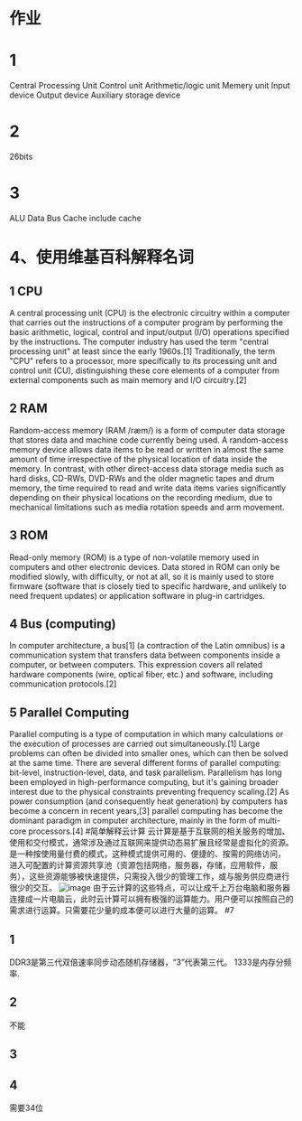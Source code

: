 # 作业
# 1 
Central Processing Unit
Control unit
Arithmetic/logic unit
Memery unit
Input device
Output device
Auxiliary storage device
# 2
26bits
# 3
ALU
Data
Bus
Cache
include cache
 
# 4、使用维基百科解释名词
## 1 CPU
A central processing unit (CPU) is the electronic circuitry within a computer that carries out the instructions of a computer program by performing the basic arithmetic, logical, control and input/output (I/O) operations specified by the instructions. The computer industry has used the term "central processing unit" at least since the early 1960s.[1] Traditionally, the term "CPU" refers to a processor, more specifically to its processing unit and control unit (CU), distinguishing these core elements of a computer from external components such as main memory and I/O circuitry.[2]
## 2 RAM
Random-access memory (RAM /ræm/) is a form of computer data storage that stores data and machine code currently being used. A random-access memory device allows data items to be read or written in almost the same amount of time irrespective of the physical location of data inside the memory. In contrast, with other direct-access data storage media such as hard disks, CD-RWs, DVD-RWs and the older magnetic tapes and drum memory, the time required to read and write data items varies significantly depending on their physical locations on the recording medium, due to mechanical limitations such as media rotation speeds and arm movement.
## 3 ROM
Read-only memory (ROM) is a type of non-volatile memory used in computers and other electronic devices. Data stored in ROM can only be modified slowly, with difficulty, or not at all, so it is mainly used to store firmware (software that is closely tied to specific hardware, and unlikely to need frequent updates) or application software in plug-in cartridges.
## 4 Bus (computing)
In computer architecture, a bus[1] (a contraction of the Latin omnibus) is a communication system that transfers data between components inside a computer, or between computers. This expression covers all related hardware components (wire, optical fiber, etc.) and software, including communication protocols.[2]
## 5 Parallel Computing
Parallel computing is a type of computation in which many calculations or the execution of processes are carried out simultaneously.[1] Large problems can often be divided into smaller ones, which can then be solved at the same time. There are several different forms of parallel computing: bit-level, instruction-level, data, and task parallelism. Parallelism has long been employed in high-performance computing, but it's gaining broader interest due to the physical constraints preventing frequency scaling.[2] As power consumption (and consequently heat generation) by computers has become a concern in recent years,[3] parallel computing has become the dominant paradigm in computer architecture, mainly in the form of multi-core processors.[4]
#简单解释云计算
云计算是基于互联网的相关服务的增加、使用和交付模式，通常涉及通过互联网来提供动态易扩展且经常是虚拟化的资源。是一种按使用量付费的模式，这种模式提供可用的、便捷的、按需的网络访问， 进入可配置的计算资源共享池（资源包括网络，服务器，存储，应用软件，服务），这些资源能够被快速提供，只需投入很少的管理工作，或与服务供应商进行很少的交互。
![image](https://ss0.baidu.com/6ONWsjip0QIZ8tyhnq/it/u=3520403385,2696131996&fm=173&s=F12B98544B1048C6030224DB030010BB&w=400&h=231&img.JPEG)
由于云计算的这些特点，可以让成千上万台电脑和服务器连接成一片电脑云，此时云计算可以拥有极强的运算能力。用户便可以按照自己的需求进行运算。只需要花少量的成本便可以进行大量的运算。
#7
## 1
DDR3是第三代双倍速率同步动态随机存储器，“3”代表第三代。
1333是内存分频率.
## 2
不能
## 3

## 4
需要34位


 

